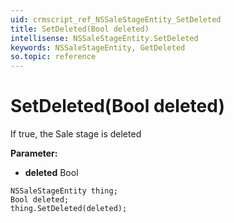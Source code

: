 ```yaml
---
uid: crmscript_ref_NSSaleStageEntity_SetDeleted
title: SetDeleted(Bool deleted)
intellisense: NSSaleStageEntity.SetDeleted
keywords: NSSaleStageEntity, GetDeleted
so.topic: reference
---
```


# SetDeleted(Bool deleted)

If true, the Sale stage is deleted

**Parameter:** 
* **deleted** Bool

```crmscript
NSSaleStageEntity thing;
Bool deleted;
thing.SetDeleted(deleted);
```

